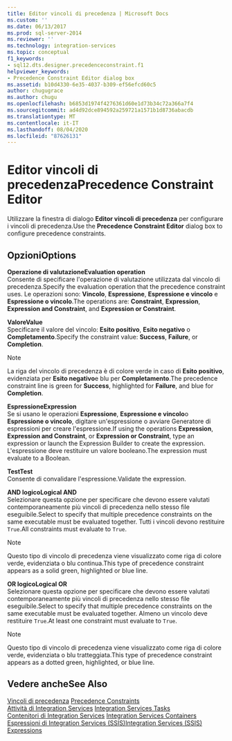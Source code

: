 ```yaml
---
title: Editor vincoli di precedenza | Microsoft Docs
ms.custom: ''
ms.date: 06/13/2017
ms.prod: sql-server-2014
ms.reviewer: ''
ms.technology: integration-services
ms.topic: conceptual
f1_keywords:
- sql12.dts.designer.precedenceconstraint.f1
helpviewer_keywords:
- Precedence Constraint Editor dialog box
ms.assetid: b10d4330-6e35-4037-b309-ef56efcd60c5
author: chugugrace
ms.author: chugu
ms.openlocfilehash: b6853d1974f4276361d60e1d73b34c72a366a7f4
ms.sourcegitcommit: ad4d92dce894592a259721a1571b1d8736abacdb
ms.translationtype: MT
ms.contentlocale: it-IT
ms.lasthandoff: 08/04/2020
ms.locfileid: "87626131"
---
```

# <a name="precedence-constraint-editor"></a><span data-ttu-id="97df2-102">Editor vincoli di precedenza</span><span class="sxs-lookup"><span data-stu-id="97df2-102">Precedence Constraint Editor</span></span>
  <span data-ttu-id="97df2-103">Utilizzare la finestra di dialogo **Editor vincoli di precedenza** per configurare i vincoli di precedenza.</span><span class="sxs-lookup"><span data-stu-id="97df2-103">Use the **Precedence Constraint Editor** dialog box to configure precedence constraints.</span></span>  
  
## <a name="options"></a><span data-ttu-id="97df2-104">Opzioni</span><span class="sxs-lookup"><span data-stu-id="97df2-104">Options</span></span>  
 <span data-ttu-id="97df2-105">**Operazione di valutazione**</span><span class="sxs-lookup"><span data-stu-id="97df2-105">**Evaluation operation**</span></span>  
 <span data-ttu-id="97df2-106">Consente di specificare l'operazione di valutazione utilizzata dal vincolo di precedenza.</span><span class="sxs-lookup"><span data-stu-id="97df2-106">Specify the evaluation operation that the precedence constraint uses.</span></span> <span data-ttu-id="97df2-107">Le operazioni sono: **Vincolo**, **Espressione**, **Espressione e vincolo** e **Espressione o vincolo**.</span><span class="sxs-lookup"><span data-stu-id="97df2-107">The operations are: **Constraint**, **Expression**, **Expression and Constraint**, and **Expression or Constraint**.</span></span>  
  
 <span data-ttu-id="97df2-108">**Valore**</span><span class="sxs-lookup"><span data-stu-id="97df2-108">**Value**</span></span>  
 <span data-ttu-id="97df2-109">Specificare il valore del vincolo: **Esito positivo**, **Esito negativo** o **Completamento**.</span><span class="sxs-lookup"><span data-stu-id="97df2-109">Specify the constraint value: **Success**, **Failure**, or **Completion**.</span></span>  
  
> [!NOTE]  
>  <span data-ttu-id="97df2-110"> La riga del vincolo di precedenza è di colore verde in caso di **Esito positivo**, evidenziata per **Esito negativo**e blu per **Completamento**.</span><span class="sxs-lookup"><span data-stu-id="97df2-110">The precedence constraint line is green for **Success**, highlighted for **Failure**, and blue for **Completion**.</span></span>  
  
 <span data-ttu-id="97df2-111">**Espressione**</span><span class="sxs-lookup"><span data-stu-id="97df2-111">**Expression**</span></span>  
 <span data-ttu-id="97df2-112">Se si usano le operazioni **Espressione**, **Espressione e vincolo**o **Espressione o vincolo**, digitare un'espressione o avviare Generatore di espressioni per creare l'espressione.</span><span class="sxs-lookup"><span data-stu-id="97df2-112">If using the operations **Expression**, **Expression and Constraint**, or **Expression or Constraint**, type an expression or launch the Expression Builder to create the expression.</span></span> <span data-ttu-id="97df2-113">L'espressione deve restituire un valore booleano.</span><span class="sxs-lookup"><span data-stu-id="97df2-113">The expression must evaluate to a Boolean.</span></span>  
  
 <span data-ttu-id="97df2-114">**Test**</span><span class="sxs-lookup"><span data-stu-id="97df2-114">**Test**</span></span>  
 <span data-ttu-id="97df2-115">Consente di convalidare l'espressione.</span><span class="sxs-lookup"><span data-stu-id="97df2-115">Validate the expression.</span></span>  
  
 <span data-ttu-id="97df2-116">**AND logico**</span><span class="sxs-lookup"><span data-stu-id="97df2-116">**Logical AND**</span></span>  
 <span data-ttu-id="97df2-117">Selezionare questa opzione per specificare che devono essere valutati contemporaneamente più vincoli di precedenza nello stesso file eseguibile.</span><span class="sxs-lookup"><span data-stu-id="97df2-117">Select to specify that multiple precedence constraints on the same executable must be evaluated together.</span></span> <span data-ttu-id="97df2-118">Tutti i vincoli devono restituire `True`.</span><span class="sxs-lookup"><span data-stu-id="97df2-118">All constraints must evaluate to `True`.</span></span>  
  
> [!NOTE]  
>  <span data-ttu-id="97df2-119">Questo tipo di vincolo di precedenza viene visualizzato come riga di colore verde, evidenziata o blu continua.</span><span class="sxs-lookup"><span data-stu-id="97df2-119">This type of precedence constraint appears as a solid green, highlighted or blue line.</span></span>  
  
 <span data-ttu-id="97df2-120">**OR logico**</span><span class="sxs-lookup"><span data-stu-id="97df2-120">**Logical OR**</span></span>  
 <span data-ttu-id="97df2-121">Selezionare questa opzione per specificare che devono essere valutati contemporaneamente più vincoli di precedenza nello stesso file eseguibile.</span><span class="sxs-lookup"><span data-stu-id="97df2-121">Select to specify that multiple precedence constraints on the same executable must be evaluated together.</span></span> <span data-ttu-id="97df2-122">Almeno un vincolo deve restituire `True`.</span><span class="sxs-lookup"><span data-stu-id="97df2-122">At least one constraint must evaluate to `True`.</span></span>  
  
> [!NOTE]  
>  <span data-ttu-id="97df2-123">Questo tipo di vincolo di precedenza viene visualizzato come riga di colore verde, evidenziata o blu tratteggiata.</span><span class="sxs-lookup"><span data-stu-id="97df2-123">This type of precedence constraint appears as a dotted green, highlighted, or blue line.</span></span>  
  
## <a name="see-also"></a><span data-ttu-id="97df2-124">Vedere anche</span><span class="sxs-lookup"><span data-stu-id="97df2-124">See Also</span></span>  
 <span data-ttu-id="97df2-125">[Vincoli di precedenza](control-flow/precedence-constraints.md) </span><span class="sxs-lookup"><span data-stu-id="97df2-125">[Precedence Constraints](control-flow/precedence-constraints.md) </span></span>  
 <span data-ttu-id="97df2-126">[Attività di Integration Services](control-flow/integration-services-tasks.md) </span><span class="sxs-lookup"><span data-stu-id="97df2-126">[Integration Services Tasks](control-flow/integration-services-tasks.md) </span></span>  
 <span data-ttu-id="97df2-127">[Contenitori di Integration Services](control-flow/integration-services-containers.md) </span><span class="sxs-lookup"><span data-stu-id="97df2-127">[Integration Services Containers](control-flow/integration-services-containers.md) </span></span>  
 [<span data-ttu-id="97df2-128">Espressioni di Integration Services &#40;SSIS&#41;</span><span class="sxs-lookup"><span data-stu-id="97df2-128">Integration Services &#40;SSIS&#41; Expressions</span></span>](expressions/integration-services-ssis-expressions.md)  
  
  
